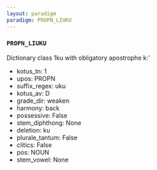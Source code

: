 ```yaml
---
layout: paradigm
paradigm: PROPN_LIUKU
---
```

### ` PROPN_LIUKU `

Dictionary class 1ku with obligatory apostrophe k:’
* kotus_tn: 1
* upos: PROPN
* suffix_regex: uku
* kotus_av: D
* grade_dir: weaken
* harmony: back
* possessive: False
* stem_diphthong: None
* deletion: ku
* plurale_tantum: False
* clitics: False
* pos: NOUN
* stem_vowel: None
